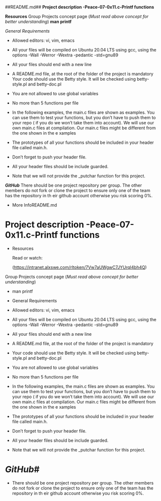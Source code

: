 ##README.md##
**Project description -Peace-07-0x11.c-Printf functions**

  **Resources**
Group Projects concept page (*Must read  above concept for better understanding*)
**man printf**

*General Requirements*

* Allowed editors: vi, vim, emacs

* All your files will be compiled on Ubuntu 20.04 LTS using gcc, using the options -Wall -Werror -Wextra -pedantic -std=gnu89

* All your files should end with a new line

* A README.md file, at the root of the folder of the project is mandatory
   Your code should use the Betty style. It will be checked using betty-style.pl and betty-doc.pl

* You are not allowed to use global variables
 
* No more than 5 functions per file

* In the following examples, the main.c files are shown as examples. You can use them to test your functions, but you don’t have to push them to your repo (    if you do we won’t take them into account). We will use our own main.c files at compilation. Our main.c files might be different from the one shown in the e    xamples

* The prototypes of all your functions should be included in your header file called main.h.

* Don’t forget to push your header file.

* All your header files should be include guarded.

* Note that we will not provide the _putchar function for this project.

 **_GitHub_**
 There should be one project repository per group. The other members do not fork or clone the project to ensure only one of the team has the repository in th    eir github account otherwise you risk scoring 0%.

* More InfoREADME.md
# Project description -Peace-07-0x11.c-Printf functions

* Resources
  
  Read or watch:
 
   (https://intranet.alxswe.com/rltoken/7Vw7aUWgwC7JYUrqI4bh4Q)
  
 Group Projects concept page (*Must read  above concept for better understanding*)

* man printf

* General Requirements

* Allowed editors: vi, vim, emacs

* All your files will be compiled on Ubuntu 20.04 LTS using gcc, using the options -Wall -Werror -Wextra -pedantic -std=gnu89

* All your files should end with a new line

* A README.md file, at the root of the folder of the project is mandatory

* Your code should use the Betty style. It will be checked using betty-style.pl and betty-doc.pl

* You are not allowed to use global variables

* No more than 5 functions per file

* In the following examples, the main.c files are shown as examples. You can use them to test your functions, but you don’t have to push them to your repo (    if you do we won’t take them into account). We will use our own main.c files at compilation. Our main.c files might be different from the one shown in the e    xamples

* The prototypes of all your functions should be included in your header file called main.h.

* Don’t forget to push your header file.

* All your header files should be include guarded.

* Note that we will not provide the _putchar function for this project.

# _GitHub_#

* There should be one project repository per group. The other members do not fork or clone the project to ensure only one of the team has the repository in th    eir github account otherwise you risk scoring 0%.

